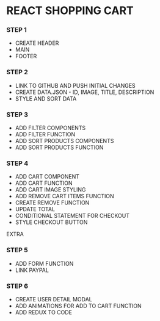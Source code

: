 # REACT SHOPPING CART

### STEP 1
* CREATE HEADER
* MAIN
* FOOTER

### STEP 2
* LINK TO GITHUB AND PUSH INITIAL CHANGES
* CREATE DATA.JSON - ID, IMAGE, TITLE, DESCRIPTION
* STYLE AND SORT DATA 

### STEP 3 
* ADD FILTER COMPONENTS
* ADD FILTER FUNCTION
* ADD SORT PRODUCTS COMPONENTS
* ADD SORT PRODUCTS FUNCTION

### STEP 4
* ADD CART COMPONENT
* ADD CART FUNCTION 
* ADD CART IMAGE STYLING 
* ADD REMOVE CART ITEMS FUNCTION
* CREATE REMOVE FUNCTION
* UPDATE TOTAL 
* CONDITIONAL STATEMENT FOR CHECKOUT
* STYLE CHECKOUT BUTTON

EXTRA 

### STEP 5
* ADD FORM FUNCTION 
* LINK PAYPAL

### STEP 6 
* CREATE USER DETAIL MODAL 
* ADD ANIMATIONS FOR ADD TO CART FUNCTION
* ADD REDUX TO CODE





